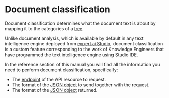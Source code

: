 # Document classification

Document classification determines what the document text is about by mapping it to the categories of a [tree](../categories-tree/index.md).

Unlike document analysis, which is available by default in any text intelligence engine deployed from <a href="https://docs.expert.ai/studio/latest/" target="_blank">expert.ai Studio</a>, document classification is a custom feature corresponding to the work of Knowledge Engineers that have programmed the text intelligence engine using Studio IDE.

In the reference section of this manual you will find all the information you need to perform document classification, specifically:

- The [endpoint](../../reference/endpoints/index.md) of the API resource to request.
- The format of the [JSON object](../../reference/requests/classification/index.md) to send together with the request.
- The format of the [JSON object](../../reference/output/classification/index.md) returned.

<!--
Here is an example of performing document classification on a short English test using one of the SDKs available on <a href="https://github.com/therealexpertai/" target="_blank">GitHub</a>:

=== "Python"
    
     The program prints the list of detected categories.

    ``` python
    from expertai.nlapi.edge.client import ExpertAiClient
    client = ExpertAiClient()

    text = "Michael Jordan was one of the best basketball players of all time. Scoring was Jordan's stand-out skill, but he still holds a defensive NBA record, with eight steals in a half."

    output = client.classification(text)

    print("Tab separated list of categories:")

    for category in output.categories:
        print(category.id_, category.hierarchy, sep="\t")
    ```

=== "Java"
    
    The program prints a representation of the returned JSON object and the list of detected categories.
        
    ``` java
    import ai.expert.nlapi.security.Authentication;
    import ai.expert.nlapi.security.Authenticator;
    import ai.expert.nlapi.security.BasicAuthenticator;
    import ai.expert.nlapi.security.DefaultCredentialsProvider;
    import ai.expert.nlapi.v2.API;
	import ai.expert.nlapi.v2.edge.Analyzer;
	import ai.expert.nlapi.v2.edge.AnalyzerConfig;
    import ai.expert.nlapi.v2.message.AnalyzeResponse;
	import ai.expert.nlapi.v2.model.Category;
	
	import java.util.List;
	
    public class Main {

        public static Authentication createAuthentication() throws Exception {
            DefaultCredentialsProvider credentialsProvider = new DefaultCredentialsProvider();
            Authenticator authenticator = new BasicAuthenticator(credentialsProvider);
            return new Authentication(authenticator);
        }

        public static Analyzer createAnalyzer() throws Exception {
            return new Analyzer(AnalyzerConfig.builder()
                                              .withVersion(API.Versions.V2)
											  .withHost(API.DEFAULT_EDGE_HOST)
                                              .withAuthentication(createAuthentication())
                                              .build());
        }

        public static void main(String[] args) {
            try {
                String text = "Michael Jordan was one of the best basketball players of all time. Scoring was Jordan's stand-out skill, but he still holds a defensive NBA record, with eight steals in a half.";

                Analyzer analyzer = createAnalyzer();

                AnalyzeResponse classification = analyzer.classification(text);


                // Output JSON representation

                classification.prettyPrint();


                // Tab separated list of categories.

                System.out.println("Tab separated list of categories:");
                List<Category> categories = classification.getData().getCategories();

                categories.stream().forEach(c -> System.out.println(c.getId() + "\t" + c.getHierarchy()));
            }
            catch(Exception ex) {
                ex.printStackTrace();
            }
        }
    }
    ```
-->